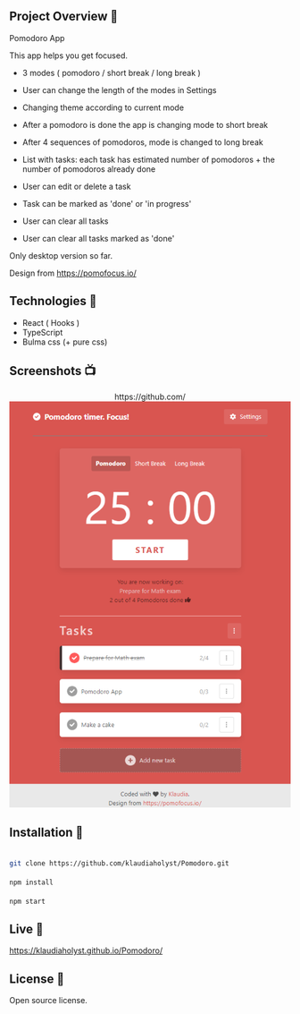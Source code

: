 ## Project Overview 🎉
Pomodoro App

This app helps you get focused. 

- 3 modes ( pomodoro / short break / long break )
- User can change the length of the modes in Settings
- Changing theme according to current mode
- After a pomodoro is done the app is changing mode to short break
- After 4 sequences of pomodoros, mode is changed to long break

- List with tasks: each task has estimated number of pomodoros + the number of pomodoros already done
- User can edit or delete a task
- Task can be marked as 'done' or 'in progress'
- User can clear all tasks
- User can clear all tasks marked as 'done'

Only desktop version so far.

Design from https://pomofocus.io/

## Technologies 🔧

- React ( Hooks )
- TypeScript
- Bulma css (+ pure css)

## Screenshots 📺

<p align="center">
  https://github.com/
    <img src="https://raw.githubusercontent.com/klaudiaholyst/Pomodoro/developer/src/assets/screenshot.png" alt="Screenshot Pomodoro App">
</p>

## Installation 💾
```bash

git clone https://github.com/klaudiaholyst/Pomodoro.git

npm install

npm start

```
## Live 📍
https://klaudiaholyst.github.io/Pomodoro/

## License 🔱
Open source license.

